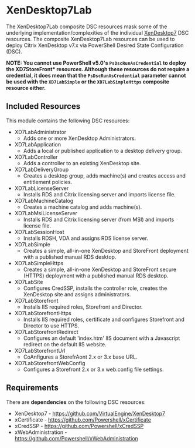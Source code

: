 # XenDesktop7Lab

The XenDesktop7Lab composite DSC resources mask some of the underlying implementation/complexities
of the individual [XenDesktop7](https://github.com/VirtualEngine/XenDesktop7) DSC resources.
The composite XenDesktop7Lab resources can be used to deploy Citrix XenDesktop v7.x via PowerShell
Desired State Configuration (DSC).

__NOTE: You cannot use PowerShell v5.0's `PsDscRunAsCredential` to deploy the XD7StoreFront*
resources. Although these resources do not require a credential, it does mean that the
`PsDscRunAsCredential` parameter cannot be used with the `XD7LabSimple` or the `XD7LabSimpleHttps`
composite resource either.__

## Included Resources

This module contains the following DSC resources:

* XD7LabAdministrator
  * Adds one or more XenDesktop Administrators.
* XD7LabApplication
  * Adds a local or published application to a desktop delivery group.
* XD7LabController
  * Adds a controller to an existing XenDesktop site.
* XD7LabDeliveryGroup
  * Creates a desktop group, adds machine(s) and creates access and entitlement policies.
* XD7LabLicenseServer
  * Installs RDS and Citrix licensing server and imports license file.
* XD7LabMachineCatalog
  * Creates a machine catalog and adds machine(s).
* XD7LabMsiLicenseServer
  * Installs RDS and Citrix licensing server (from MSI) and imports license file.
* XD7LabSessionHost
  * Installs RDSH, VDA and assigns RDS license server.
* XD7LabSimple
  * Creates a simple, all-in-one XenDesktop and StoreFront deployment with a published manual RDS desktop.
* XD7LabSimpleHttps
  * Creates a simple, all-in-one XenDesktop and StoreFront secure (HTTPS) deployment with a published manual RDS desktop.
* XD7LabSite
  * Configures CredSSP, installs the controller role, creates the XenDesktop site and assigns administrators.
* XD7LabStorefront
  * Installs IIS required roles, Storefront and Director.
* XD7LabStorefrontHttps
  * Installs IIS required roles, certificate and configures Storefront and Director to use HTTPS.
* XD7LabStorefrontRedirect
  * Configures an default 'index.htm' IIS document with a Javascript redirect on the default IIS website.
* XD7LabStorefrontUrl
  * CoAnfigures a StorefrAont 2.x or 3.x base URL.
* XD7LabStorefrontWebConfig
  * Configures a Storefront 2.x or 3.x web.config file settings.

## Requirements

There are __dependencies__ on the following DSC resources:

* XenDesktop7 - https://github.com/VirtualEngine/XenDesktop7
* xCertificate - https://github.com/Powershell/xCertificate
* xCredSSP - https://github.com/Powershell/xCredSSP
* xWebAdministration - https://github.com/Powershell/xWebAdministration
